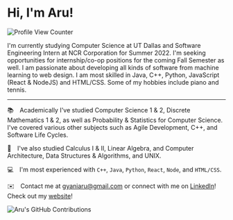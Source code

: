 # Hi, I'm Aru! 
![Profile View Counter](https://komarev.com/ghpvc/?username=AruGyani&color=blue&label=Profile+Views)

I'm currently studying Computer Science at UT Dallas and Software Engineering Intern at NCR Corporation for Summer 2022. I'm seeking opportunities for internship/co-op positions for the coming Fall Semester as well. I am passionate about developing all kinds of software from machine learning to web design. I am most skilled in Java, C++, Python, JavaScript (React & NodeJS) and HTML/CSS.
Some of my hobbies include piano and tennis.

---

📚 Academically I've studied Computer Science 1 & 2, Discrete Mathematics 1 & 2, as well as Probability & Statistics for Computer Science. I've covered various other subjects such as Agile Development, C++, and Software Life Cycles.

📘 I've also studied Calculus I & II, Linear Algebra, and Computer Architecture, Data Structures & Algorithms, and UNIX.

💻 I'm most experienced with `C++`, `Java`, `Python`, `React`, `Node`, and `HTML/CSS`.  

✉️ Contact me at gyaniaru@gmail.com or connect with me on [LinkedIn](https://www.linkedin.com/in/arugyani)! Check out my [website](https://aru.gyani.com)!

![Aru's GitHub Contributions](https://github-readme-stats.vercel.app/api?username=AruGyani&show_icons=true&hide_border=true&count_private=true&hide=stars)
